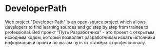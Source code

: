 # DeveloperPath
Web project "Developer Path" is an open-source project which allows developers to find learning sources and go step by step from trainee to professional.  Веб проект "Путь Разработчика" - это проект с открытым исходным кодом, который позволяет разработчикам искать источники информации и пройти по шагам путь от стажёра к профессионалу.
